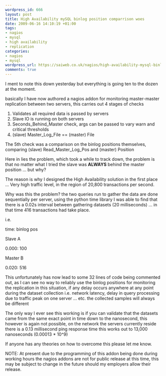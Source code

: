 ```yaml
--- 
wordpress_id: 666
layout: post
title: High Availability mySQL binlog position comparrison woes
date: 2009-06-16 14:10:19 +01:00
tags: 
- nagios
- mysql
- high availability
- replication
categories: 
- nagios
- mysql
wordpress_url: https://saiweb.co.uk/nagios/high-availability-mysql-binlog-position-comparrison-woes
comments: true
---
```

I ment to note this down yesterday but everything is going ten to the dozen at the moment.

basically I have now authored a nagios addon for monitoring master-master replication between two servers, this carries out 4 stages of checks

<ol>
	<li>Validates all required data is passed by servers</li>
	<li>Slave IO is running on both servers</li>
	<li>Seconds_Behind_Master check, args can be passed to vary warn and critical thresholds</li>
	<li>(slave) Master_Log_File == (master) File</li>
</ol>

The 5th check was a comparison on the binlog positions themselves, comparing (slave) Read_Master_Log_Pos and (master) Position

Here in lies the problem, which took a while to track down, the problem is that no matter what I tried the slave was <strong>ALWAYS</strong> behind the master position ... but why?

The reason is why I designed the High Availability solution in the first place ... Very high traffic level, in the region of 20,800 transactions per second.

Why was this the problem? the two queries run to gather the data are done sequentially per server, using the python time library I was able to find that there is a 0.02s interval between gathering datasets (20 milliseconds) ... in that time 416 transactions had take place.

i.e.

time: binlog pos

Slave A

0.000: 100

Master B

0.020: 516

This unfortunately has now lead to some 32 lines of code being commented out, as I can see no way to reliably use the binlog positions for monitoring the replication in this situation, if any delay occurs anywhere at any point during the dataset collection i.e. network latency, delay in query processing due to traffic peak on one server ... etc. the collected samples will always be different

The only way I ever see this working is if you can validate that the datasets came from the same exact point in time down to the nanosecond, this however is again not possible, on the network the servers currently reside there is a 0.13 millisecond ping response time this works out to 13,000 nanoseconds (0.00013 * 10^9)

If anyone has any theories on how to overcome this please let me know.


NOTE: At present due to the programming of this addon being done during working hours the nagios addons are not for public release at this time, this may be subject to change in the future should my employers allow their release.






